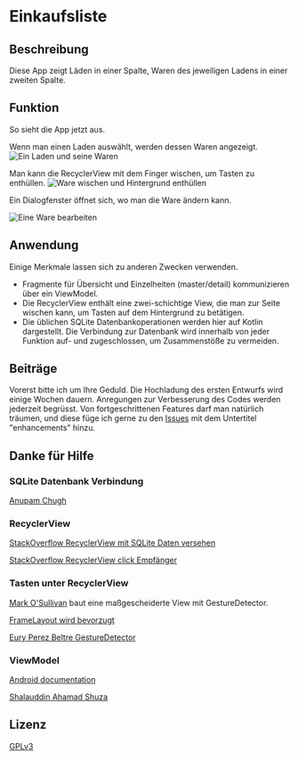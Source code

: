 # Einkaufsliste

## Beschreibung
Diese App zeigt Läden in einer Spalte, Waren des jeweiligen Ladens in einer zweiten Spalte.

## Funktion
So sieht die App jetzt aus.

Wenn man einen Laden auswählt, werden dessen Waren angezeigt.
![Ein Laden und seine Waren](ReadmeUnterstützung/Laden_und_seine_Waren.jpg)

Man kann die RecyclerView mit dem Finger wischen, um Tasten zu enthüllen.
![Ware wischen und Hintergrund enthüllen](ReadmeUnterstützung/Ware_wischen.jpg)

Ein Dialogfenster öffnet sich, wo man die Ware ändern kann.

![Eine Ware bearbeiten](ReadmeUnterstützung/Ware_bearbeiten.jpg)


## Anwendung
Einige Merkmale lassen sich zu anderen Zwecken verwenden.
  * Fragmente für Übersicht und Einzelheiten (master/detail) kommunizieren über ein ViewModel.
  * Die RecyclerView enthält eine zwei-schichtige View, die man zur Seite wischen kann, um Tasten auf dem Hintergrund zu betätigen. 
  * Die üblichen SQLite Datenbankoperationen werden hier auf Kotlin dargestellt. Die Verbindung zur Datenbank wird
    innerhalb von jeder Funktion auf- und zugeschlossen, um Zusammenstöße zu vermeiden.

## Beiträge
Vorerst bitte ich um Ihre Geduld. Die Hochladung des ersten Entwurfs wird einige Wochen dauern. Anregungen zur Verbesserung 
des Codes werden jederzeit begrüsst. Von fortgeschrittenen Features darf man natürlich träumen, und diese füge ich gerne 
zu den [Issues](https://github.com/Galajda/Einkaufsliste/issues?q=is%3Aopen+is%3Aissue+label%3Aenhancement) mit dem Untertitel "enhancements" hinzu.


## Danke für Hilfe
### SQLite Datenbank Verbindung 
[Anupam Chugh](https://www.journaldev.com/9438/android-sqlite-database-example-tutorial)
   
### RecyclerView
[StackOverflow RecyclerView mit SQLite Daten versehen](https://stackoverflow.com/questions/50849457/how-to-populate-recyclerview-from-sqlite-database)
   
[StackOverflow RecyclerView click Empfänger](https://stackoverflow.com/questions/29424944/recyclerview-itemclicklistener-in-kotlin)
    
### Tasten unter RecyclerView
[Mark O'Sullivan](https://github.com/MarkOSullivan94/SwipeRevealLayoutExample) baut eine maßgescheiderte View mit GestureDetector.
   
[FrameLayout wird bevorzugt](https://stackoverflow.com/questions/3929412/layout-layers-z-axis)
   
[Eury Perez Beltre GestureDetector](https://medium.com/@euryperez/android-pearls-detect-swipe-and-touch-over-a-view-203ae2c028dc)
   
### ViewModel
[Android documentation](https://developer.android.com/topic/libraries/architecture/viewmodel)
   
[Shalauddin Ahamad Shuza](https://medium.com/mindorks/how-to-communicate-between-fragments-and-activity-using-viewmodel-ca733233a51c)
   
## Lizenz
[GPLv3](https://github.com/Galajda/Einkaufsliste/blob/master/LICENSE)

